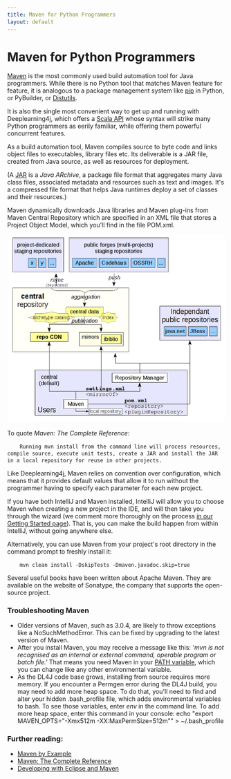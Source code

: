 ```yaml
---
title: Maven for Python Programmers
layout: default
---
```


# Maven for Python Programmers

[Maven](https://en.wikipedia.org/wiki/Apache_Maven) is the most commonly used build automation tool for Java programmers. While there is no Python tool that matches Maven feature for feature, it is analogous to a package management system like [pip](https://en.wikipedia.org/wiki/Pip_(package_manager)) in Python, or PyBuilder, or [Distutils](http://docs.activestate.com/activepython/3.2/diveintopython3/html/packaging.html). 

It is also the single most convenient way to get up and running with Deeplearning4j, which offers a [Scala API](http://nd4j.org/scala.html) whose syntax will strike many Python programmers as eerily familiar, while offering them powerful concurrent features. 

As a build automation tool, Maven compiles source to byte code and links object files to executables, library files etc. Its deliverable is a JAR file, created from Java source, as well as resources for deployment. 

(A [JAR](https://en.wikipedia.org/wiki/JAR_%28file_format%29) is a *Java ARchive*, a package file format that aggregates many Java class files, associated metadata and resources such as text and images. It's a compressed file format that helps Java runtimes  deploy a set of classes and their resources.) 

Maven dynamically downloads Java libraries and Maven plug-ins from Maven Central Repository which are specified in an XML file that stores a Project Object Model, which you'll find in the file POM.xml. 

![Alt text](./img/maven_schema.png)

To quote *Maven: The Complete Reference*: 

		Running mvn install from the command line will process resources, compile source, execute unit tests, create a JAR and install the JAR in a local repository for reuse in other projects. 

Like Deeplearning4j, Maven relies on convention over configuration, which means that it provides default values that allow it to run without the programmer having to specify each parameter for each new project. 

If you have both IntelliJ and Maven installed, IntelliJ will allow you to choose Maven when creating a new project in the IDE, and will then take you through the wizard (we comment more thoroughly on the process [in our Getting Started page](http://nd4j.org/getstarted.html#maven)). That is, you can make the build happen from within IntelliJ, without going anywhere else. 

Alternatively, you can use Maven from your project's root directory in the command prompt to freshly install it:

		mvn clean install -DskipTests -Dmaven.javadoc.skip=true

Several useful books have been written about Apache Maven. They are available on the website of Sonatype, the company that supports the open-source project. 

### Troubleshooting Maven

* Older versions of Maven, such as 3.0.4, are likely to throw exceptions like a NoSuchMethodError. This can be fixed by upgrading to the latest version of Maven. 
* After you install Maven, you may receive a message like this: *'mvn is not recognised as an internal or external command, operable program or batch file.'* That means you need Maven in your [PATH variable](https://www.java.com/en/download/help/path.xml), which you can change like any other environmental variable. 
* As the DL4J code base grows, installing from source requires more memory. If you encounter a Permgen error during the DL4J build, you may need to add more heap space. To do that, you'll need to find and alter your hidden .bash_profile file, which adds environmental variables to bash. To see those variables, enter *env* in the command line. To add more heap space, enter this command in your console:
      echo "export MAVEN_OPTS="-Xmx512m -XX:MaxPermSize=512m"" > ~/.bash_profile

### Further reading:

* [Maven by Example](https://books.sonatype.com/mvnex-book/reference/public-book.html)
* [Maven: The Complete Reference](https://books.sonatype.com/mvnref-book/reference/public-book.html)
* [Developing with Eclipse and Maven](https://books.sonatype.com/m2eclipse-book/reference/)

